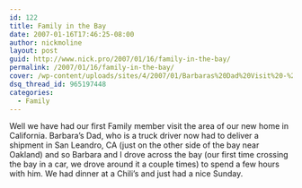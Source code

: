 ```yaml
---
id: 122
title: Family in the Bay
date: 2007-01-16T17:46:25-08:00
author: nickmoline
layout: post
guid: http://www.nick.pro/2007/01/16/family-in-the-bay/
permalink: /2007/01/16/family-in-the-bay/
cover: /wp-content/uploads/sites/4/2007/01/Barbaras%20Dad%20Visit%20-%20Small.jpg
dsq_thread_id: 965197448
categories:
  - Family
---
```

Well we have had our first Family member visit the area of our new home in California. Barbara&#8217;s Dad, who is a truck driver now had to deliver a shipment in San Leandro, CA (just on the other side of the bay near Oakland) and so Barbara and I drove across the bay (our first time crossing the bay in a car, we drove around it a couple times) to spend a few hours with him. We had dinner at a Chili&#8217;s and just had a nice Sunday.